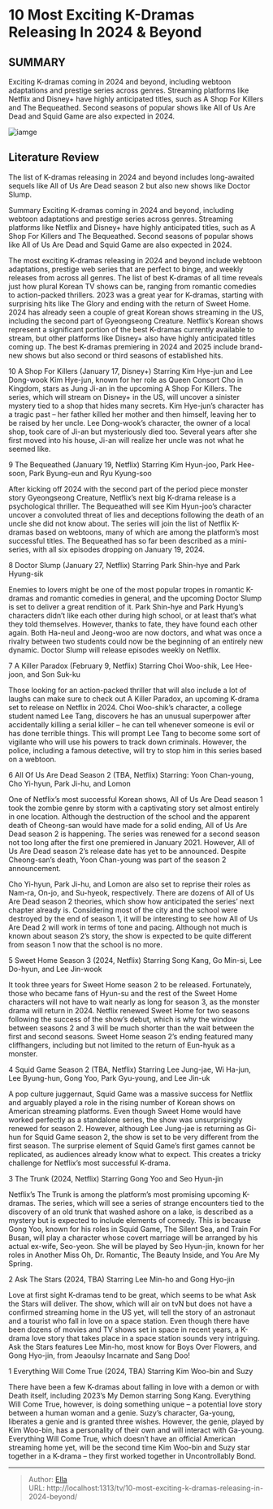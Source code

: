 # 10 Most Exciting K-Dramas Releasing In 2024 &amp; Beyond


## SUMMARY 


 Exciting K-dramas coming in 2024 and beyond, including webtoon adaptations and prestige series across genres. 
 Streaming platforms like Netflix and Disney&#43; have highly anticipated titles, such as A Shop For Killers and The Bequeathed. 
 Second seasons of popular shows like All of Us Are Dead and Squid Game are also expected in 2024. 

![iamge](https://static1.srcdn.com/wordpress/wp-content/uploads/2024/01/upcoming-k-drama-2024-shows.jpg)

## Literature Review
The list of K-dramas releasing in 2024 and beyond includes long-awaited sequels like All of Us Are Dead season 2 but also new shows like Doctor Slump.




Summary
 Exciting K-dramas coming in 2024 and beyond, including webtoon adaptations and prestige series across genres. 
 Streaming platforms like Netflix and Disney&#43; have highly anticipated titles, such as A Shop For Killers and The Bequeathed. 
 Second seasons of popular shows like All of Us Are Dead and Squid Game are also expected in 2024. 


The most exciting K-dramas releasing in 2024 and beyond include webtoon adaptations, prestige web series that are perfect to binge, and weekly releases from across all genres. The list of best K-dramas of all time reveals just how plural Korean TV shows can be, ranging from romantic comedies to action-packed thrillers. 2023 was a great year for K-dramas, starting with surprising hits like The Glory and ending with the return of Sweet Home.
2024 has already seen a couple of great Korean shows streaming in the US, including the second part of Gyeongseong Creature. Netflix’s Korean shows represent a significant portion of the best K-dramas currently available to stream, but other platforms like Disney&#43; also have highly anticipated titles coming up. The best K-dramas premiering in 2024 and 2025 include brand-new shows but also second or third seasons of established hits.









 








 10  A Shop For Killers (January 17, Disney&#43;) 
Starring Kim Hye-jun and Lee Dong-wook Kim Hye-jun, known for her role as Queen Consort Cho in Kingdom, stars as Jung Ji-an in the upcoming A Shop For Killers. The series, which will stream on Disney&#43; in the US, will uncover a sinister mystery tied to a shop that hides many secrets. Kim Hye-jun’s character has a tragic past – her father killed her mother and then himself, leaving her to be raised by her uncle. Lee Dong-wook’s character, the owner of a local shop, took care of Ji-an but mysteriously died too. Several years after she first moved into his house, Ji-an will realize her uncle was not what he seemed like. 






 9  The Bequeathed (January 19, Netflix) 
Starring Kim Hyun-joo, Park Hee-soon, Park Byung-eun and Ryu Kyung-soo
        

After kicking off 2024 with the second part of the period piece monster story Gyeongseong Creature, Netflix’s next big K-drama release is a psychological thriller. The Bequeathed will see Kim Hyun-joo’s character uncover a convoluted threat of lies and deceptions following the death of an uncle she did not know about. The series will join the list of Netflix K-dramas based on webtoons, many of which are among the platform’s most successful titles. The Bequeathed has so far been described as a mini-series, with all six episodes dropping on January 19, 2024.







 8  Doctor Slump (January 27, Netflix) 
Starring Park Shin-hye and Park Hyung-sik
        

Enemies to lovers might be one of the most popular tropes in romantic K-dramas and romantic comedies in general, and the upcoming Doctor Slump is set to deliver a great rendition of it. Park Shin-hye and Park Hyung’s characters didn’t like each other during high school, or at least that’s what they told themselves. However, thanks to fate, they have found each other again. Both Ha-neul and Jeong-woo are now doctors, and what was once a rivalry between two students could now be the beginning of an entirely new dynamic. Doctor Slump will release episodes weekly on Netflix.







 7  A Killer Paradox (February 9, Netflix) 
Starring Choi Woo-shik, Lee Hee-joon, and Son Suk-ku
        

Those looking for an action-packed thriller that will also include a lot of laughs can make sure to check out A Killer Paradox, an upcoming K-drama set to release on Netflix in 2024. Choi Woo-shik’s character, a college student named Lee Tang, discovers he has an unusual superpower after accidentally killing a serial killer – he can tell whenever someone is evil or has done terrible things. This will prompt Lee Tang to become some sort of vigilante who will use his powers to track down criminals. However, the police, including a famous detective, will try to stop him in this series based on a webtoon.







 6  All Of Us Are Dead Season 2 (TBA, Netflix) 
Starring: Yoon Chan-young, Cho Yi-hyun, Park Ji-hu, and Lomon


 







One of Netflix’s most successful Korean shows, All of Us Are Dead season 1 took the zombie genre by storm with a captivating story set almost entirely in one location. Although the destruction of the school and the apparent death of Cheong-san would have made for a solid ending, All of Us Are Dead season 2 is happening. The series was renewed for a second season not too long after the first one premiered in January 2021. However, All of Us Are Dead season 2’s release date has yet to be announced. Despite Cheong-san’s death, Yoon Chan-young was part of the season 2 announcement.


Cho Yi-hyun, Park Ji-hu, and Lomon are also set to reprise their roles as Nam-ra, On-jo, and Su-hyeok, respectively. There are dozens of All of Us Are Dead season 2 theories, which show how anticipated the series’ next chapter already is. Considering most of the city and the school were destroyed by the end of season 1, it will be interesting to see how All of Us Are Dead 2 will work in terms of tone and pacing. Although not much is known about season 2’s story, the show is expected to be quite different from season 1 now that the school is no more.





 5  Sweet Home Season 3 (2024, Netflix) 
Starring Song Kang, Go Min-si, Lee Do-hyun, and Lee Jin-wook


 







It took three years for Sweet Home season 2 to be released. Fortunately, those who became fans of Hyun-su and the rest of the Sweet Home characters will not have to wait nearly as long for season 3, as the monster drama will return in 2024. Netflix renewed Sweet Home for two seasons following the success of the show’s debut, which is why the window between seasons 2 and 3 will be much shorter than the wait between the first and second seasons. Sweet Home season 2’s ending featured many cliffhangers, including but not limited to the return of Eun-hyuk as a monster.





 4  Squid Game Season 2 (TBA, Netflix) 
Starring Lee Jung-jae, Wi Ha-jun, Lee Byung-hun, Gong Yoo, Park Gyu-young, and Lee Jin-uk


 







A pop culture juggernaut, Squid Game was a massive success for Netflix and arguably played a role in the rising number of Korean shows on American streaming platforms. Even though Sweet Home would have worked perfectly as a standalone series, the show was unsurprisingly renewed for season 2. However, although Lee Jung-jae is returning as Gi-hun for Squid Game season 2, the show is set to be very different from the first season. The surprise element of Squid Game’s first games cannot be replicated, as audiences already know what to expect. This creates a tricky challenge for Netflix’s most successful K-drama.





 3  The Trunk (2024, Netflix) 
Starring Gong Yoo and Seo Hyun-jin
        

Netflix’s The Trunk is among the platform’s most promising upcoming K-dramas. The series, which will see a series of strange encounters tied to the discovery of an old trunk that washed ashore on a lake, is described as a mystery but is expected to include elements of comedy. This is because Gong Yoo, known for his roles in Squid Game, The Silent Sea, and Train For Busan, will play a character whose covert marriage will be arranged by his actual ex-wife, Seo-yeon. She will be played by Seo Hyun-jin, known for her roles in Another Miss Oh, Dr. Romantic, The Beauty Inside, and You Are My Spring.





 2  Ask The Stars (2024, TBA) 
Starring Lee Min-ho and Gong Hyo-jin
        

Love at first sight K-dramas tend to be great, which seems to be what Ask the Stars will deliver. The show, which will air on tvN but does not have a confirmed streaming home in the US yet, will tell the story of an astronaut and a tourist who fall in love on a space station. Even though there have been dozens of movies and TV shows set in space in recent years, a K-drama love story that takes place in a space station sounds very intriguing. Ask the Stars features Lee Min-ho, most know for Boys Over Flowers, and Gong Hyo-jin, from Jeaoulsy Incarnate and Sang Doo!





 1  Everything Will Come True (2024, TBA) 
Starring Kim Woo-bin and Suzy
        

There have been a few K-dramas about falling in love with a demon or with Death itself, including 2023’s My Demon starring Song Kang. Everything Will Come True, however, is doing something unique – a potential love story between a human woman and a genie. Suzy’s character, Ga-young, liberates a genie and is granted three wishes. However, the genie, played by Kim Woo-bin, has a personality of their own and will interact with Ga-young. Everything Will Come True, which doesn’t have an official American streaming home yet, will be the second time Kim Woo-bin and Suzy star together in a K-drama – they first worked together in Uncontrollably Bond. 

---

> Author: [Ella](https://instagram.hk.cn/)  
> URL: http://localhost:1313/tv/10-most-exciting-k-dramas-releasing-in-2024-beyond/  

